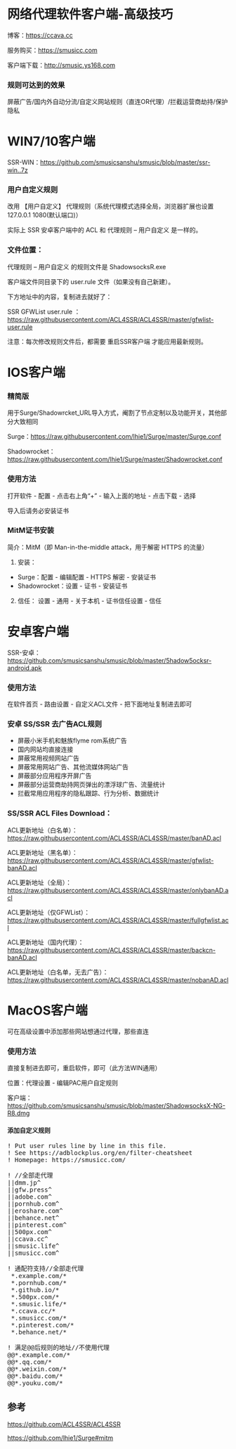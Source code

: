 # 网络代理软件客户端-高级技巧

博客：https://ccava.cc

服务购买：https://smusicc.com

客户端下载：http://smusic.ys168.com

### 规则可达到的效果

屏蔽广告/国内外自动分流/自定义网站规则（直连OR代理）/拦截运营商劫持/保护隐私

# WIN7/10客户端

SSR-WIN：https://github.com/smusicsanshu/smusic/blob/master/ssr-win..7z

### 用户自定义规则

改用 【用户自定义】 代理规则（系统代理模式选择全局，浏览器扩展也设置 127.0.0.1 1080(默认端口)）

实际上 SSR 安卓客户端中的 ACL 和 代理规则 – 用户自定义 是一样的。

### 文件位置：

代理规则 – 用户自定义 的规则文件是 ShadowsocksR.exe 

客户端文件同目录下的 user.rule 文件（如果没有自己新建）。

下方地址中的内容，复制进去就好了：

SSR GFWList user.rule ：https://raw.githubusercontent.com/ACL4SSR/ACL4SSR/master/gfwlist-user.rule

注意：每次修改规则文件后，都需要 重启SSR客户端 才能应用最新规则。

# IOS客户端

### 精简版

用于Surge/Shadowrcket_URL导入方式，阉割了节点定制以及功能开关，其他部分大致相同

Surge：https://raw.githubusercontent.com/lhie1/Surge/master/Surge.conf

Shadowrocket：https://raw.githubusercontent.com/lhie1/Surge/master/Shadowrocket.conf

### 使用方法

打开软件 - 配置 - 点击右上角“+” - 输入上面的地址 - 点击下载 - 选择

导入后请务必安装证书

### MitM证书安装

简介：MitM（即 Man-in-the-middle attack，用于解密 HTTPS 的流量）

1. 安装：
* Surge：配置 - 编辑配置 - HTTPS 解密 - 安装证书
* Shadowrocket：设置 - 证书 - 安装证书

2. 信任：
设置 - 通用 - 关于本机 - 证书信任设置 - 信任

# 安卓客户端

SSR-安卓：https://github.com/smusicsanshu/smusic/blob/master/5hadow5ocksr-android.apk

### 使用方法

在软件首页 - 路由设置 - 自定义ACL文件 - 把下面地址复制进去即可

### 安卓 SS/SSR 去广告ACL规则

* 屏蔽小米手机和魅族flyme rom系统广告
* 国内网站均直接连接
* 屏蔽常用视频网站广告
* 屏蔽常用网站广告、其他流媒体网站广告
* 屏蔽部分应用程序开屏广告
* 屏蔽部分运营商劫持网页弹出的漂浮球广告、流量统计
* 拦截常用应用程序的隐私跟踪、行为分析、数据统计

### SS/SSR ACL Files Download：

ACL更新地址（白名单）：https://raw.githubusercontent.com/ACL4SSR/ACL4SSR/master/banAD.acl

ACL更新地址（黑名单）：https://raw.githubusercontent.com/ACL4SSR/ACL4SSR/master/gfwlist-banAD.acl

ACL更新地址（全局）：https://raw.githubusercontent.com/ACL4SSR/ACL4SSR/master/onlybanAD.acl

ACL更新地址（仅GFWList）：https://raw.githubusercontent.com/ACL4SSR/ACL4SSR/master/fullgfwlist.acl

ACL更新地址（国内代理）：https://raw.githubusercontent.com/ACL4SSR/ACL4SSR/master/backcn-banAD.acl

ACL更新地址（白名单，无去广告）：https://raw.githubusercontent.com/ACL4SSR/ACL4SSR/master/nobanAD.acl

# MacOS客户端

可在高级设置中添加那些网站想通过代理，那些直连

### 使用方法

直接复制进去即可，重启软件，即可（此方法WIN通用）

位置：代理设置 - 编辑PAC用户自定规则

客户端：https://github.com/smusicsanshu/smusic/blob/master/ShadowsocksX-NG-R8.dmg

#### 添加自定义规则

<pre>
! Put user rules line by line in this file.
! See https://adblockplus.org/en/filter-cheatsheet
! Homepage: https://smusicc.com/

! //全部走代理
||dmm.jp^
||gfw.press^
||adobe.com^
||pornhub.com^
||eroshare.com^
||behance.net^
||pinterest.com^
||500px.com^
||ccava.cc^
||smusic.life^
||smusicc.com^

! 通配符支持//全部走代理
 *.example.com/*
 *.pornhub.com/*
 *.github.io/*
 *.500px.com/*
 *.smusic.life/*
 *.ccava.cc/*
 *.smusicc.com/*
 *.pinterest.com/*
 *.behance.net/*

! 满足@@后规则的地址//不使用代理
@@*.example.com/*
@@*.qq.com/*
@@*.weixin.com/*
@@*.baidu.com/*
@@*.youku.com/*
</pre>

## 参考
https://github.com/ACL4SSR/ACL4SSR

https://github.com/lhie1/Surge#mitm



